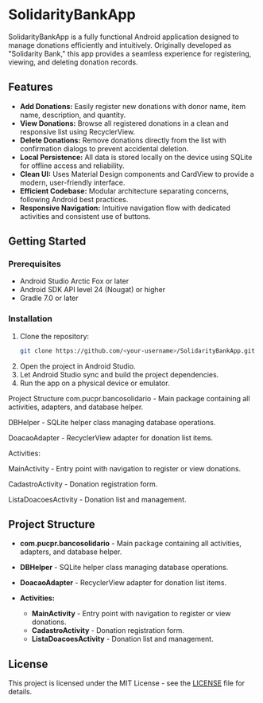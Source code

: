 # SolidarityBankApp

SolidarityBankApp is a fully functional Android application designed to manage donations efficiently and intuitively. Originally developed as "Solidarity Bank," this app provides a seamless experience for registering, viewing, and deleting donation records.

## Features

- **Add Donations:** Easily register new donations with donor name, item name, description, and quantity.
- **View Donations:** Browse all registered donations in a clean and responsive list using RecyclerView.
- **Delete Donations:** Remove donations directly from the list with confirmation dialogs to prevent accidental deletion.
- **Local Persistence:** All data is stored locally on the device using SQLite for offline access and reliability.
- **Clean UI:** Uses Material Design components and CardView to provide a modern, user-friendly interface.
- **Efficient Codebase:** Modular architecture separating concerns, following Android best practices.
- **Responsive Navigation:** Intuitive navigation flow with dedicated activities and consistent use of buttons.

## Getting Started

### Prerequisites

- Android Studio Arctic Fox or later
- Android SDK API level 24 (Nougat) or higher
- Gradle 7.0 or later

### Installation

1. Clone the repository:
   ```bash
   git clone https://github.com/<your-username>/SolidarityBankApp.git
2. Open the project in Android Studio.
3. Let Android Studio sync and build the project dependencies.
4. Run the app on a physical device or emulator.

Project Structure
com.pucpr.bancosolidario - Main package containing all activities, adapters, and database helper.

DBHelper - SQLite helper class managing database operations.

DoacaoAdapter - RecyclerView adapter for donation list items.

Activities:

MainActivity - Entry point with navigation to register or view donations.

CadastroActivity - Donation registration form.

ListaDoacoesActivity - Donation list and management.

## Project Structure

- **com.pucpr.bancosolidario** - Main package containing all activities, adapters, and database helper.

- **DBHelper** - SQLite helper class managing database operations.

- **DoacaoAdapter** - RecyclerView adapter for donation list items.

- **Activities:**
  - **MainActivity** - Entry point with navigation to register or view donations.
  - **CadastroActivity** - Donation registration form.
  - **ListaDoacoesActivity** - Donation list and management.



## License

This project is licensed under the MIT License - see the [LICENSE](LICENSE) file for details.
